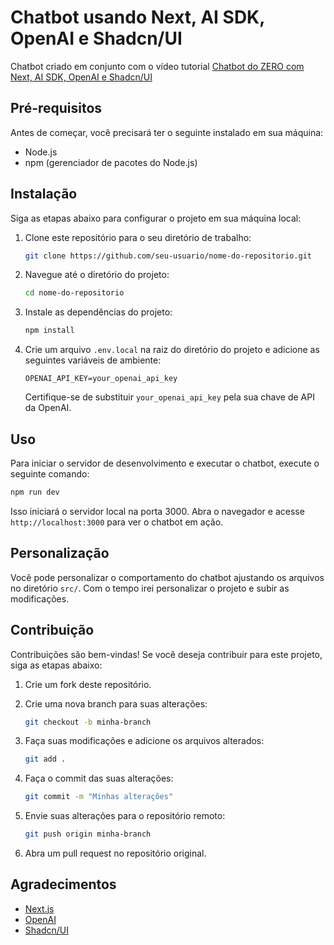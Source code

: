# Chatbot usando Next, AI SDK, OpenAI e Shadcn/UI

Chatbot criado em conjunto com o vídeo tutorial [Chatbot do ZERO com Next, AI SDK, OpenAI e Shadcn/UI](https://www.youtube.com/watch?v=CPRx_WVkJ8g)

## Pré-requisitos

Antes de começar, você precisará ter o seguinte instalado em sua máquina:

- Node.js
- npm (gerenciador de pacotes do Node.js)

## Instalação

Siga as etapas abaixo para configurar o projeto em sua máquina local:

1. Clone este repositório para o seu diretório de trabalho:

   ```bash
   git clone https://github.com/seu-usuario/nome-do-repositorio.git
   ```

2. Navegue até o diretório do projeto:

   ```bash
   cd nome-do-repositorio
   ```

3. Instale as dependências do projeto:

   ```bash
   npm install
   ```

4. Crie um arquivo `.env.local` na raiz do diretório do projeto e adicione as seguintes variáveis de ambiente:

   ```plaintext
   OPENAI_API_KEY=your_openai_api_key
   ```

   Certifique-se de substituir `your_openai_api_key` pela sua chave de API da OpenAI.

## Uso

Para iniciar o servidor de desenvolvimento e executar o chatbot, execute o seguinte comando:

```bash
npm run dev
```

Isso iniciará o servidor local na porta 3000. Abra o navegador e acesse `http://localhost:3000` para ver o chatbot em ação.

## Personalização

Você pode personalizar o comportamento do chatbot ajustando os arquivos no diretório `src/`. Com o tempo irei personalizar o projeto e subir as modificações.

## Contribuição

Contribuições são bem-vindas! Se você deseja contribuir para este projeto, siga as etapas abaixo:

1. Crie um fork deste repositório.

2. Crie uma nova branch para suas alterações:

   ```bash
   git checkout -b minha-branch
   ```

3. Faça suas modificações e adicione os arquivos alterados:

   ```bash
   git add .
   ```

4. Faça o commit das suas alterações:

   ```bash
   git commit -m "Minhas alterações"
   ```

5. Envie suas alterações para o repositório remoto:

   ```bash
   git push origin minha-branch
   ```

6. Abra um pull request no repositório original.

## Agradecimentos

- [Next.js](https://nextjs.org/)
- [OpenAI](https://openai.com/)
- [Shadcn/UI](https://github.com/shadcn/ui)
